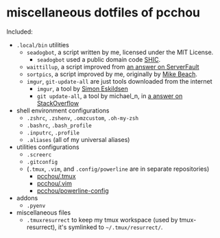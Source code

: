 miscellaneous dotfiles of pcchou
================================

Included:
* `.local/bin` utilities
  * `seadogbot`, a script written by me, licensed under the MIT License.
    * `seadogbot` used a public domain code [SHIC](http://github.com/halhen/shic).
  * `waittillup`, a script improved from [an answer on ServerFault](http://serverfault.com/a/545408)
  * `sortpics`, a script improved by me, originally by [Mike Beach](http://mikebeach.org/?p=4729).
  * `imgur`, `git-update-all` are just tools downloaded from the internet
    * `imgur`, a tool by [Simon Eskildsen](http://sirupsen.com/a-simple-imgur-bash-screenshot-utility/)
    * `git update-all`, a tool by michael_n, in [a answer on StackOverflow](http://stackoverflow.com/a/17180894/4537037)
* shell environment configurations
  * `.zshrc`, `.zshenv`, `.omzcustom`, `.oh-my-zsh`
  * `.bashrc`, `.bash_profile`
  * `.inputrc`, `.profile`
  * `.aliases` (all of my universal aliases)
* utilities configurations
  * `.screerc`
  * `.gitconfig`
  * (`.tmux`, `.vim`, and `.config/powerline` are in separate repositories)
    * [pcchou/.tmux](https://github.com/pcchou/.tmux)
    * [pcchou/.vim](https://github.com/pcchou/.vim)
    * [pcchou/powerline-config](https://github.com/pcchou/powerline-config)
* addons
  * `.pyenv`
* miscellaneous files
  * `.tmuxresurrect` to keep my tmux workspace (used by tmux-resurrect), it's symlinked to `~/.tmux/resurrect/`.
